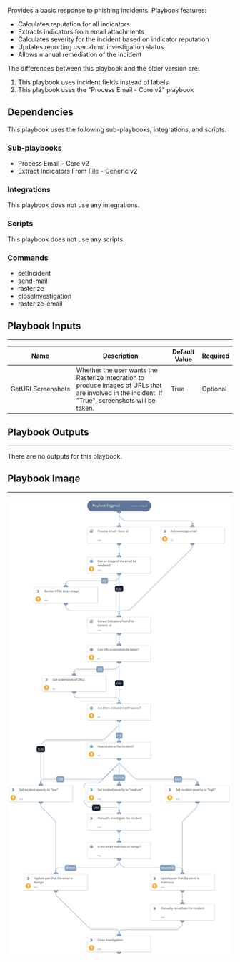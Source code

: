 Provides a basic response to phishing incidents. Playbook features:
- Calculates reputation for all indicators
- Extracts indicators from email attachments
- Calculates severity for the incident based on indicator reputation
- Updates reporting user about investigation status
- Allows manual remediation of the incident

The differences between this playbook and the older version are:
  1) This playbook uses incident fields instead of labels
  2) This playbook uses the "Process Email - Core v2" playbook 
## Dependencies
This playbook uses the following sub-playbooks, integrations, and scripts.

### Sub-playbooks
* Process Email - Core v2
* Extract Indicators From File - Generic v2

### Integrations
This playbook does not use any integrations.

### Scripts
This playbook does not use any scripts.

### Commands
* setIncident
* send-mail
* rasterize
* closeInvestigation
* rasterize-email

## Playbook Inputs
---

| **Name** | **Description** | **Default Value** | **Required** |
| --- | --- | --- | --- |
| GetURLScreenshots | Whether the user wants the Rasterize integration to produce images of URLs that are involved in the incident. If "True", screenshots will be taken. | True | Optional |

## Playbook Outputs
---
There are no outputs for this playbook.

## Playbook Image
---
![Phishing - Core v2](../doc_files/Phishing_-_Core_v2.png)